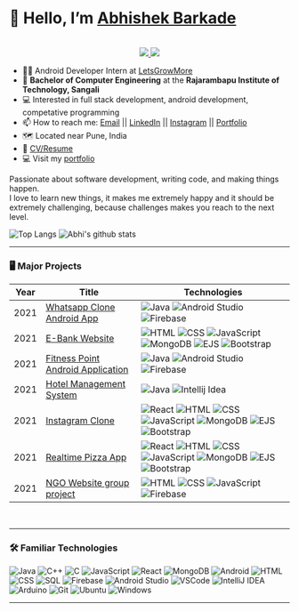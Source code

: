 <!---
abhibarkade111/abhibarkade111 is a ✨ special ✨ repository because its `README.md` (this file) appears on your GitHub profile.
You can click the Preview link to take a look at your changes.
--->

# 👋 Hello, I’m [Abhishek Barkade](https://github.com/abhibarkade111)
<!-- https://shields.io/ -->
<p align="center"><br/>
 <a href="https://www.linkedin.com/in/abhishek-barkade-350b331a1/">
  <img src="https://img.shields.io/badge/linkedin-Abhishek%20Barkade-blue?style=flat-square&logo=linkedin">
 </a>
 <a href="mailto:abhibarkade111@gmail.com">
  <img src="https://img.shields.io/badge/Email-abhibarkade111%40gmail.com-red?style=flat-square&logo=gmail&logoColor=white">
 </a>
</p>

- 👨‍💼 Android Developer Intern at [LetsGrowMore](https://letsgrowmore.in/ "LetsGrowMore Official Website")
- 📄 **Bachelor of Computer Engineering** at the **Rajarambapu Institute of Technology, Sangali**
- 💻 Interested in full stack development, android development, competative programming
- 📫 How to reach me: [Email](mailto:abhibarkade111@gmail.com "abhibarkade111@gmail.com") || [LinkedIn](https://www.linkedin.com/in/abhishek-barkade-350b331a1/ "abhishek-barkade-350b331a1") || [Instagram](https://www.instagram.com/abhi.barkade/ "abhi-barkade") || [Portfolio](https://abhi-barkade.web.app/ "Abhishek Barkade")
- 🗺️ Located near Pune, India
- 📝 [CV/Resume](https://github.com/abhibarkade111/abhibarkade111/blob/main/Abhishek%20Nanaso%20Barkade.pdf "CV/Resume")
- 💻 Visit my [portfolio](https://abhi-barkade.web.app/ "Abhishek Barkade")

Passionate about software development, writing code, and making things happen.
<br>
I love to learn new things, it makes me extremely happy and it should be extremely challenging, because challenges makes you reach to the next level.
<br>
<!-- https://github.com/anuraghazra/github-readme-stats -->
![Top Langs](https://github-readme-stats.vercel.app/api/top-langs/?username=abhibarkade111&theme=tokyonight&count_private=true&langs_count=8&layout=compact&hide=ASP.NET,ShaderLab,c,Jupyter%20Notebook)
![Abhi's github stats](https://github-readme-stats.vercel.app/api/?username=abhibarkade111&show_icons=true&theme=tokyonight&count_private=true&hide_rank=true&line_height=24) <!--&hide=contribs -->
<br>

---

### 🖥️ Major Projects
<!-- table -->
| Year | Title                                    | Technologies                           |
|------|------------------------------------------|----------------------------------------|
| 2021 | [Whatsapp Clone Android App](https://github.com/abhibarkade111/Whatsapp-clone-Android-App "Project Repo") | ![Java](https://img.shields.io/badge/-Java-black?style=flat-square&logo=java&logoColor=red) ![Android Studio](https://img.shields.io/badge/-Android%20Studio-black?style=flat-square&logo=androidstudio) ![Firebase](https://img.shields.io/badge/-Firebase-black?style=flat-square&logo=firebase) |
| 2021 | [E-Bank Website](https://github.com/abhibarkade111/new-e-bank-Spark-Foundation-Internship "Bank Website") | ![HTML](https://img.shields.io/badge/-HTML5-black?style=flat-square&logo=html5) ![CSS](https://img.shields.io/badge/-CSS3-black?style=flat-square&logo=css3) ![JavaScript](https://img.shields.io/badge/-JavaScript-black?style=flat-square&logo=javascript) ![MongoDB](https://img.shields.io/badge/-MongoDB-black?style=flat-square&logo=mongodb) ![EJS](https://img.shields.io/badge/-ejs-black?style=flat-square&logo=ejs) ![Bootstrap](https://img.shields.io/badge/-Bootstrap-black?style=flat-square&logo=bootstrap) |
| 2021 | [Fitness Point Android Application](https://github.com/abhibarkade111/Fitness-Point "Fitness Point Android App") | ![Java](https://img.shields.io/badge/-Java-black?style=flat-square&logo=java&logoColor=red) ![Android Studio](https://img.shields.io/badge/-Android%20Studio-black?style=flat-square&logo=androidstudio) ![Firebase](https://img.shields.io/badge/-Firebase-black?style=flat-square&logo=firebase) |
| 2021 | [Hotel Management System](https://github.com/abhibarkade111/InternshipJavaProject "Hotel Management System Desktop Application") | ![Java](https://img.shields.io/badge/-Java-black?style=flat-square&logo=java&logoColor=red) ![Intellij Idea](https://img.shields.io/badge/-IntelliJ%20IDEA-black?style=flat-square&logo=intellijidea)|
| 2021 | [Instagram Clone](https://github.com/abhibarkade111/instagram-clone-mern  "Instagram clone") | ![React](https://img.shields.io/badge/-React-black?style=flat-square&logo=react) ![HTML](https://img.shields.io/badge/-HTML5-black?style=flat-square&logo=html5) ![CSS](https://img.shields.io/badge/-CSS3-black?style=flat-square&logo=css3) ![JavaScript](https://img.shields.io/badge/-JavaScript-black?style=flat-square&logo=javascript) ![MongoDB](https://img.shields.io/badge/-MongoDB-black?style=flat-square&logo=mongodb) ![EJS](https://img.shields.io/badge/-ejs-black?style=flat-square&logo=ejs) ![Bootstrap](https://img.shields.io/badge/-Bootstrap-black?style=flat-square&logo=bootstrap) |
| 2021 | [Realtime Pizza App](https://github.com/abhibarkade111/realtime-pizza-app-node-mongo  "Realtime pizza order app") | ![React](https://img.shields.io/badge/-React-black?style=flat-square&logo=react) ![HTML](https://img.shields.io/badge/-HTML5-black?style=flat-square&logo=html5) ![CSS](https://img.shields.io/badge/-CSS3-black?style=flat-square&logo=css3) ![JavaScript](https://img.shields.io/badge/-JavaScript-black?style=flat-square&logo=javascript) ![MongoDB](https://img.shields.io/badge/-MongoDB-black?style=flat-square&logo=mongodb) ![EJS](https://img.shields.io/badge/-ejs-black?style=flat-square&logo=ejs) ![Bootstrap](https://img.shields.io/badge/-Bootstrap-black?style=flat-square&logo=bootstrap) |
| 2021 | [NGO Website group project](https://github.com/abhibarkade111/NGO-web-app-project) | ![HTML](https://img.shields.io/badge/-HTML5-black?style=flat-square&logo=html5) ![CSS](https://img.shields.io/badge/-CSS3-black?style=flat-square&logo=css3) ![JavaScript](https://img.shields.io/badge/-JavaScript-black?style=flat-square&logo=javascript) ![Firebase](https://img.shields.io/badge/-Firebase-black?style=flat-square&logo=firebase) |
<br>

---

### 🛠️ Familiar Technologies
![Java](https://img.shields.io/badge/-Java-black?style=flat-square&logo=java&logoColor=red)
![C++](https://img.shields.io/badge/-C%2B%2B-black?style=flat-square&logo=c%2B%2B)
![C](https://img.shields.io/badge/-C-black?style=flat-square&logo=c)
![JavaScript](https://img.shields.io/badge/-JavaScript-black?style=flat-square&logo=javascript)
![React](https://img.shields.io/badge/-React-black?style=flat-square&logo=react)
![MongoDB](https://img.shields.io/badge/-MongoDB-black?style=flat-square&logo=mongodb)
![Android](https://img.shields.io/badge/-Android-black?style=flat-square&logo=android)
![HTML](https://img.shields.io/badge/-HTML5-black?style=flat-square&logo=html5)
![CSS](https://img.shields.io/badge/-CSS3-black?style=flat-square&logo=css3)
![SQL](https://img.shields.io/badge/-SQL-black?style=flat-square&logo=postgresql&logoColor=blue)
![Firebase](https://img.shields.io/badge/-Firebase-black?style=flat-square&logo=firebase)
![Android Studio](https://img.shields.io/badge/-Android%20Studio-black?style=flat-square&logo=androidstudio)
![VSCode](https://img.shields.io/badge/-VSCode-black?style=flat-square&logo=visualstudiocode&logoColor=blue)
![IntelliJ IDEA](https://img.shields.io/badge/-IntelliJ%20IDEA-black?style=flat-square&logo=intellijidea)
![Arduino](https://img.shields.io/badge/-Arduino-black?style=flat-square&logo=arduino)
![Git](https://img.shields.io/badge/-Git-black?style=flat-square&logo=git)
![Ubuntu](https://img.shields.io/badge/-Ubuntu-black?style=flat-square&logo=ubuntu)
![Windows](https://img.shields.io/badge/-Windows-black?style=flat-square&logo=windows&logoColor=blue)

---



